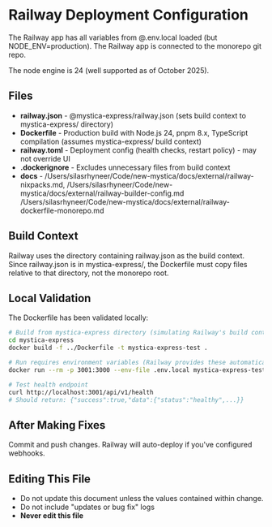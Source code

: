 # Railway Deployment Configuration

The Railway app has all variables from @.env.local loaded (but NODE_ENV=production). The Railway app is connected to the monorepo git repo.

The node engine is 24 (well supported as of October 2025).

## Files

- **railway.json** - @mystica-express/railway.json (sets build context to mystica-express/ directory)
- **Dockerfile** - Production build with Node.js 24, pnpm 8.x, TypeScript compilation (assumes mystica-express/ build context)
- **railway.toml** - Deployment config (health checks, restart policy) - may not override UI
- **.dockerignore** - Excludes unnecessary files from build context
- **docs** - /Users/silasrhyneer/Code/new-mystica/docs/external/railway-nixpacks.md, /Users/silasrhyneer/Code/new-mystica/docs/external/railway-builder-config.md
/Users/silasrhyneer/Code/new-mystica/docs/external/railway-dockerfile-monorepo.md

## Build Context

Railway uses the directory containing railway.json as the build context. Since railway.json is in mystica-express/, the Dockerfile must copy files relative to that directory, not the monorepo root.
  
## Local Validation

The Dockerfile has been validated locally:

```bash
# Build from mystica-express directory (simulating Railway's build context)
cd mystica-express
docker build -f ../Dockerfile -t mystica-express-test .

# Run requires environment variables (Railway provides these automatically)
docker run --rm -p 3001:3000 --env-file .env.local mystica-express-test

# Test health endpoint
curl http://localhost:3001/api/v1/health
# Should return: {"success":true,"data":{"status":"healthy",...}}
```

## After Making Fixes

Commit and push changes. Railway will auto-deploy if you've configured webhooks.

## Editing This File

- Do not update this document unless the values contained within change. 
- Do not include "updates or bug fix" logs
- **Never edit this file**